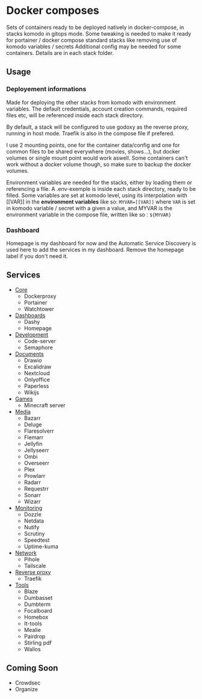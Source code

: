 # Docker composes

Sets of containers ready to be deployed natively in docker-compose, in stacks komodo in gitops mode.
Some tweaking is needed to make it ready for portainer / docker compose standard stacks like removing use of komodo variables / secrets
Additional config may be needed for some containers. Details are in each stack folder.

## Usage

### Deployement informations

Made for deploying the other stacks from komodo with environment variables.
The default credentials, account creation commands, required files etc, will be referenced inside each stack directory.

By default, a stack will be configured to use godoxy as the reverse proxy, running in host mode. Traefik is also in the compose file if prefered.

I use 2 mounting points, one for the container data/config and one for common files to be shared everywhere (movies, shows...), but docker volumes or single mount point would work aswell. Some containers can't work without a docker volume though, so make sure to backup the docker volumes.

Environment variables are needed for the stacks, either by loading them or referencing a file. A .env-exemple is inside each stack directory, ready to be filled. Some variables are set at komodo level, using its interpolation with [[VAR]] in the **environment variables** like so: `MYVAR=[[VAR]]` where `VAR` is set in komodo variable / secret with a given a value, and MYVAR is the environment variable in the compose file, written like so : `${MYVAR}`

### Dashboard

Homepage is my dashboard for now and the Automatic Service Discovery is used here to add the services in my dashboard. Remove the homepage label if you don't need it.

## Services

- [Core](Core)
  - Dockerproxy
  - Portainer
  - Watchtower
- [Dashboards](Dashboard)
  - Dashy  
  - Homepage
- [Development](Development)
  - Code-server
  - Semaphore
- [Documents](Documents)
  - Drawio
  - Excalidraw
  - Nextcloud
  - Onlyoffice
  - Paperless
  - Wikijs
- [Games](Games)
  - Minecraft server
- [Media](Media)
  - Bazarr
  - Deluge
  - Flaresolverr
  - Flemarr
  - Jellyfin
  - Jellyseerr
  - Ombi
  - Overseerr
  - Plex
  - Prowlarr
  - Radarr
  - Requestrr
  - Sonarr
  - Wizarr
- [Monitoring](Monitoring)
  - Dozzle
  - Netdata
  - Nutify
  - Scrutiny
  - Speedtest
  - Uptime-kuma
- [Network](Network)
  - Pihole
  - Tailscale
- [Reverse proxy](ReverseProxy)
  - Traefik
- [Tools](Tools)
  - Blaze
  - Dumbasset
  - Dumbterm
  - Focalboard
  - Homebox
  - It-tools
  - Mealie
  - Pairdrop
  - Stirling pdf
  - Wallos

## Coming Soon

- Crowdsec
- Organize
